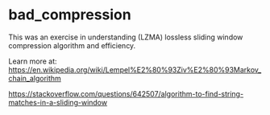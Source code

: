 # bad_compression

This was an exercise in understanding (LZMA) lossless sliding window compression algorithm and efficiency. 

Learn more at: 
https://en.wikipedia.org/wiki/Lempel%E2%80%93Ziv%E2%80%93Markov_chain_algorithm

https://stackoverflow.com/questions/642507/algorithm-to-find-string-matches-in-a-sliding-window



